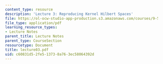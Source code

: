 ```yaml
---
content_type: resource
description: 'Lecture 3: Reproducing Kernel Hilbert Spaces'
file: https://ol-ocw-studio-app-production.s3.amazonaws.com/courses/9-520-statistical-learning-theory-and-applications-spring-2003/c60831d52fe513738a763ec58064392d_lecture03.pdf
file_type: application/pdf
learning_resource_types:
- Lecture Notes
parent_title: Lecture Notes
parent_type: CourseSection
resourcetype: Document
title: lecture03.pdf
uid: c60831d5-2fe5-1373-8a76-3ec58064392d
---
```

